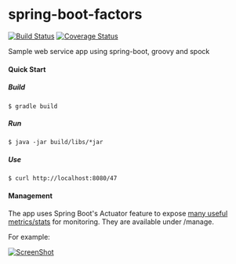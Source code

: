 spring-boot-factors
===========================

[![Build Status](https://travis-ci.org/ericdahl/spring-boot-factors.png?branch=master)](https://travis-ci.org/ericdahl/spring-boot-factors) [![Coverage Status](https://coveralls.io/repos/ericdahl/spring-boot-factors/badge.png)](https://coveralls.io/r/ericdahl/spring-boot-factors)

Sample web service app using spring-boot, groovy and spock

#### Quick Start
##### Build
```$ gradle build```
##### Run
```$ java -jar build/libs/*jar```
##### Use
```$ curl http://localhost:8080/47```
#### Management
The app uses Spring Boot's Actuator feature to expose [many useful metrics/stats](http://docs.spring.io/spring-boot/docs/current-SNAPSHOT/reference/htmlsingle/#production-ready-endpoints) for monitoring. They
are available under /manage.

For example:

[![ScreenShot](https://raw.githubusercontent.com/ericdahl/spring-boot-factors/gh-pages/actuator-thumb.png)](https://raw.githubusercontent.com/ericdahl/spring-boot-factors/gh-pages/actuator.png)
